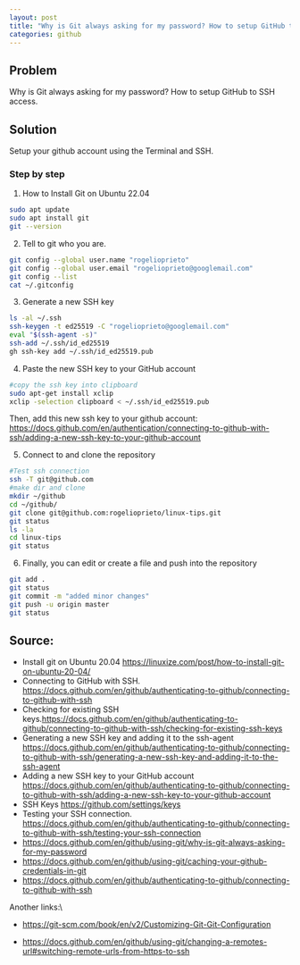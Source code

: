```yaml
---
layout: post
title: "Why is Git always asking for my password? How to setup GitHub to SSH access."
categories: github
---
```



## Problem 

Why is Git always asking for my password? How to setup GitHub to SSH access.


## Solution 

Setup your github account using the Terminal and SSH.

### Step by step

1. How to Install Git on Ubuntu 22.04  
```bash
sudo apt update
sudo apt install git
git --version
```
2. Tell to git who you are.
```bash
git config --global user.name "rogelioprieto"
git config --global user.email "rogelioprieto@googlemail.com"
git config --list
cat ~/.gitconfig
```
3. Generate a new SSH key 
```bash
ls -al ~/.ssh
ssh-keygen -t ed25519 -C "rogelioprieto@googlemail.com"
eval "$(ssh-agent -s)"
ssh-add ~/.ssh/id_ed25519
gh ssh-key add ~/.ssh/id_ed25519.pub
```
4.  Paste the new SSH key to your GitHub account
```bash
#copy the ssh key into clipboard
sudo apt-get install xclip
xclip -selection clipboard < ~/.ssh/id_ed25519.pub
```
Then, add this new ssh key to your github account:\
<https://docs.github.com/en/authentication/connecting-to-github-with-ssh/adding-a-new-ssh-key-to-your-github-account>

5. Connect to and clone the repository
```bash
#Test ssh connection
ssh -T git@github.com
#make dir and clone
mkdir ~/github
cd ~/github/
git clone git@github.com:rogelioprieto/linux-tips.git
git status
ls -la
cd linux-tips
git status
```
6. Finally, you can edit or create a file and push into the repository
```bash
git add .
git status
git commit -m "added minor changes"
git push -u origin master
git status
```

## Source:
- Install git on Ubuntu 20.04 <https://linuxize.com/post/how-to-install-git-on-ubuntu-20-04/>
- Connecting to GitHub with SSH. <https://docs.github.com/en/github/authenticating-to-github/connecting-to-github-with-ssh>
-  Checking for existing SSH keys.<https://docs.github.com/en/github/authenticating-to-github/connecting-to-github-with-ssh/checking-for-existing-ssh-keys>
- Generating a new SSH key and adding it to the ssh-agent <https://docs.github.com/en/github/authenticating-to-github/connecting-to-github-with-ssh/generating-a-new-ssh-key-and-adding-it-to-the-ssh-agent>
- Adding a new SSH key to your GitHub account <https://docs.github.com/en/github/authenticating-to-github/connecting-to-github-with-ssh/adding-a-new-ssh-key-to-your-github-account>
- SSH Keys <https://github.com/settings/keys>
- Testing your SSH connection. <https://docs.github.com/en/github/authenticating-to-github/connecting-to-github-with-ssh/testing-your-ssh-connection>
- <https://docs.github.com/en/github/using-git/why-is-git-always-asking-for-my-password>
- <https://docs.github.com/en/github/using-git/caching-your-github-credentials-in-git>
- <https://docs.github.com/en/github/authenticating-to-github/connecting-to-github-with-ssh>


Another links:\
- <https://git-scm.com/book/en/v2/Customizing-Git-Git-Configuration>

- <https://docs.github.com/en/github/using-git/changing-a-remotes-url#switching-remote-urls-from-https-to-ssh>


